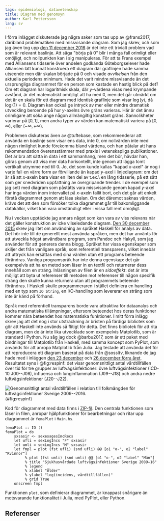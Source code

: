 ```yaml
---
tags: epidemiologi, datavetenskap
title: Diagram med genomsyn
author: Karl Pettersson
lang: sv
---
```


I förra inlägget diskuterade jag några saker som tas upp av @frans2017,
däribland problematiken med missvisande diagram. Som jag skrev, och som jag
även tog upp [den 11 december 2016](2016-12-11-skala.html) är det inte ett
trivialt problem vad som är relevant baslinje. Att säga "börja på 0" blir i
många fall orimligt eller omöjligt, och nollpunkten kan i sig manipuleras. För
att ta Frans exempel med Alliansens tidsserie över andelen godkända
Göteborgselever hade Alliansen lätt kunnat konstruera ett diagram där
graflinjen hade samma utseende men där skalan började på 0 och visade
*avvikelsen* från den aktuella periodens minimum. Hade det varit mindre
missvisande än det ursprungliga diagrammet för en person som kastade en hastig
blick på det? Om ett diagram har logaritmisk skala, där $y$-värdena visas med
krympande avstånd, är det matematiskt omöjligt att ha med 0, men det går
utmärkt om det är en skala för ett diagram med identisk graflinje som visar
$\log(y)$, då $\log(1)=0$. Diagram kan också ge intryck av mer eller mindre
dramatisk utveckling beroende på hur $y$-axelns övre gräns varieras. Här är det
ännu orimligare att söka ange någon allmängiltig konstant gräns. Sannolikheter
varierar på $[0,1]$, men andra typer av värden kan matematiskt variera på
$[0,\infty)$, eller $(-\infty,+\infty)$.

Problemen diskuteras även av @tuftebase, som rekommenderar att använda en
baslinje som visar ens data, inte 0, om nollvärden inte med någon rimlighet
kunde förekomma bland värdena, och han påtalar att hans rekommendation
överensstämmer med praxis i vetenskapliga publikationer. Det är bra att sätta
in data i ett sammanhang, men det bör, hävdar han, göras genom att visa mer
data horisontellt, inte genom att lägga tomt vertikalt utrymme ned till 0. Jo,
det som kunde kallas "kapad $x$-axel" är nog i varje fall en värre form av
förvillande än kapad $y$-axel i linjediagram: om det är så att $x$-axeln bara
visar en liten del av t.ex.\ en lång tidsserie, på ett sätt som ger snedvriden
uppfattning av övergripande trender. I de exempel som jag sett med diagram som
påståtts vara missvisande genom kapad $y$-axel har inga värden inom intervallet
på $x$-axeln fallit bort, och det går att enkelt förstå diagrammet genom att
läsa skalan. Om det däremot saknas värden, krävs det att den som försöker tolka
diagrammet går till bakomliggande datakällor, vilket kan vara omständligt eller
i vissa fall rent omöjligt.

Nu i veckan upptäckte jag annars något som kan vara av viss relevans när det
gäller konstruktion av icke vilseledande diagram. [Den 30 december
2015](http://klpn.se/2015/12/30/fylla-en-funktion/) skrev jag litet om
användning av språket Haskell för analys av data. Det hör inte till de
generellt mest använda språken, men det har använts för att utveckla högst
användbara program, som Pandoc och Hakyll, som jag använder för att generera
denna blogg. Språket har vissa egenskaper som skiljer det från vanligare språk,
som referentiell transparens, vilket innebär att uttryck kan ersättas med sina
värden utan ett programs beteende förändras. Vanliga programspråk har inte
denna egenskap: det går exempelvis att ha en metod som läser in en textfil och
returnerar dess innehåll som en sträng. Inläsningen av filen är en
*sidoeffekt*: det är inte möjligt att byta ut referenser till metoden mot
referenser till någon specifik sträng den skulle kunna returnera utan att
programmets beteende förändras. I Haskell skulle programmeraren i stället
definiera en handling med en typ som `IO String`, en I/O-handling som levererar
en sträng som inte är känd på förhand.

Språk med referentiell transparens borde vara attraktiva för dataanalys och andra
matematiska tillämpningar, eftersom beteendet hos deras funktioner kommer nära
beteendet hos matematiska funktioner. I mitt förra inlägg skrev jag att det nog
i stor utsträckning är bristen på färdiga bibliotek som gör att Haskell inte
används så flitigt för detta. Det finns bibliotek för att rita diagram, men de
är inte lika utvecklade som exempelvis Matplotlib, som är standard i Python. Nu såg
jag dock @barbu2017, som är ett paket med bindningar till Matplotlib från
Haskell, med samma koncept som PyPlot, som används för att anropa Matplotlib
från Julia. Jag testade att använda det för att reproducera ett diagram baserat
på data från @sossltv, liknande de jag hade med i inläggen [den 23
december](2017-12-23-man.html) och [26 december förra
året](2017-12-26-boost.html). Resultatet syns i @fig:respinf: det visar
genomsnittligt antal vårdtillfällen över tid för tre grupper av
luftvägsinfektioner: övre luftvägsinfektioner (ICD-10 J00--J06), influensa och
lunginflammation (J09--J18) och andra nedre luftvägsinfektioner (J20--J22).

![Genomsnittligt antal vårdtillfällen i relation till folkmängden för
luftvägsinfektioner Sverige 2009--2016.](../images/Sv0916RespinfSjukh.svg){#fig:respinf}

Kod för diagrammet med data finns i [ZIP-fil](../postdata/2018-01-28-graf.zip).
Den centrala funktionen som läser in filen, anropar hjälpfunktioner för
bearbetningar och ritar upp diagrammet är `femaPlot` i `Main.hs`.

``` {.haskell .numberLines}
femaPlot :: IO ()
femaPlot = do
    sxsasir <- sexesagesIncRecs
    let ufli = sexLogIncs "F" sxsasir
    let umli = sexLogIncs "M" sxsasir
    let fmpl = plot (fst ufli) (snd ufli) @@ [o1 "o-", o2 "label" "Kvinnor"]
         % plot (fst umli) (snd umli) @@ [o1 "o-", o2 "label" "Män"]
         % title "Sjukhusvårdade luftvägsinfektioner Sverige 2009–16"
         % legend
         % xlabel "Ålder"
         % ylabel "log(incidens, vårdtillfällen)"
         % grid True
    onscreen fmpl
```

Funktionen `plot`, som definierar diagrammet, är knappast snårigare än
motsvarande funktionalitet i Julia, med PyPlot, eller Python.

## Referenser
